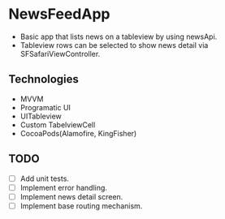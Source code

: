 # NewsFeedApp
- Basic app that lists news on a tableview by using newsApi.
- Tableview rows can be selected to show news detail via SFSafariViewController.

## Technologies

- MVVM
- Programatic UI
- UITableview
- Custom TabelviewCell
- CocoaPods(Alamofire, KingFisher)

## TODO

- [ ] Add unit tests.
- [ ] Implement error handling.
- [ ] Implement news detail screen.
- [ ] Implement base routing mechanism.

